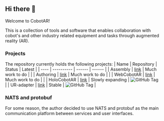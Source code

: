 ## Hi there 👋
Welcome to CobotAR!

This is a collection of tools and software that enables collaboration with cobot's and other industry related equipment and tasks through augmented reality (AR).

### Projects
The repository currently holds the following projects:
| Name | Repository | Status | Latest |
| ---- | ---------- | ------ | ------ |
| Assembly | [link]() | Much work to do | |
| Authoring | [link]() | Much work to do | |
| WebCobotAR | [link]() | Much work to do | | 
| HoloCobotAR | [link]() | Slowly expanding | ![GitHub Tag](https://img.shields.io/github/v/tag/cobotar/protocol?style=for-the-badge) |
| UR-adapter | [link]() | Stable | ![GitHub Tag](https://img.shields.io/github/v/tag/cobotar/ur-adapter?style=for-the-badge) |

### NATS and protobuf
For some reason, the author decided to use NATS and protobuf as the main communication platform between services and user interfaces.

<!--

**Here are some ideas to get you started:**

🙋‍♀️ A short introduction - what is your organization all about?
🌈 Contribution guidelines - how can the community get involved?
👩‍💻 Useful resources - where can the community find your docs? Is there anything else the community should know?
🍿 Fun facts - what does your team eat for breakfast?
🧙 Remember, you can do mighty things with the power of [Markdown](https://docs.github.com/github/writing-on-github/getting-started-with-writing-and-formatting-on-github/basic-writing-and-formatting-syntax)
-->
